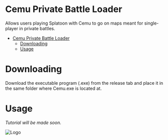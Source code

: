 # Cemu Private Battle Loader
Allows users playing Splatoon with Cemu to go on maps meant for single-player in private battles.

- [Cemu Private Battle Loader](#cemu-private-battle-loader)
  - [Downloading](#downloading)
  - [Usage](#usage)

# Downloading
Download the executable program (.exe) from the release tab and place it in the same folder where Cemu.exe is located at.

# Usage
*Tutorial will be made soon.*

![Logo](https://cdn.discordapp.com/attachments/1004906957871779940/1005621759862636584/unknown.png)
